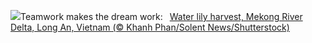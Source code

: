 ![](https://www.bing.com/th?id=OHR.WaterLilyVietnam_EN-US1552107370_UHD.jpg&w=1000)Teamwork makes the dream work:&nbsp;&ensp;[Water lily harvest, Mekong River Delta, Long An, Vietnam (© Khanh Phan/Solent News/Shutterstock)](https://www.bing.com/th?id=OHR.WaterLilyVietnam_EN-US1552107370_UHD.jpg)
<br><br/>
